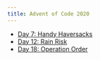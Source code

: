```yaml
---
title: Advent of Code 2020
---
```


* [Day 7: Handy Haversacks](day/7/)
* [Day 12: Rain Risk](day/12/)
* [Day 18: Operation Order](day/18/)
